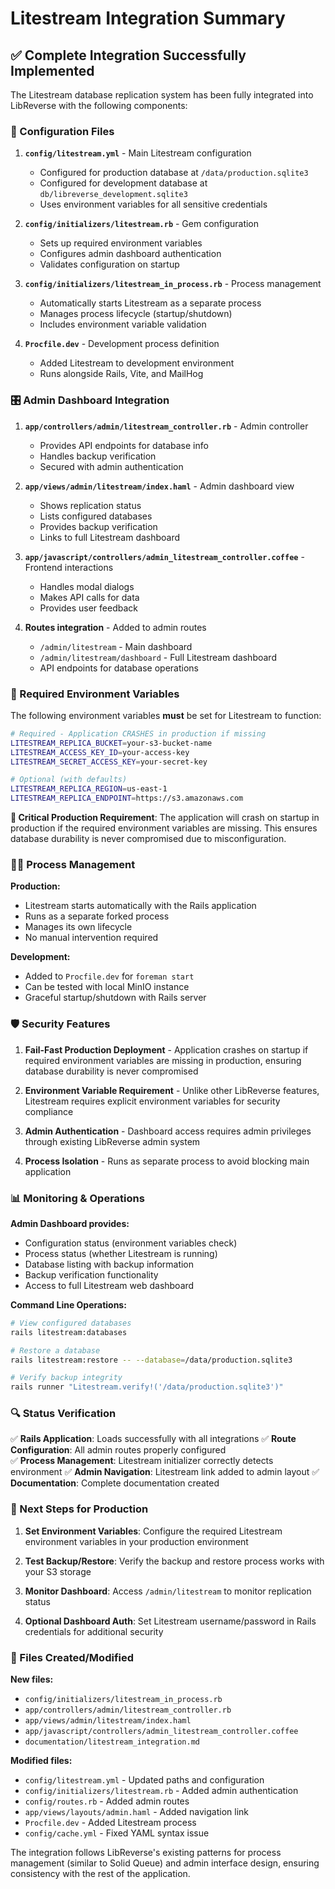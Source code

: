 # Litestream Integration Summary

## ✅ Complete Integration Successfully Implemented

The Litestream database replication system has been fully integrated into LibReverse with the following components:

### 🔧 Configuration Files

1. **`config/litestream.yml`** - Main Litestream configuration
    - Configured for production database at `/data/production.sqlite3`
    - Configured for development database at `db/libreverse_development.sqlite3`
    - Uses environment variables for all sensitive credentials

2. **`config/initializers/litestream.rb`** - Gem configuration
    - Sets up required environment variables
    - Configures admin dashboard authentication
    - Validates configuration on startup

3. **`config/initializers/litestream_in_process.rb`** - Process management
    - Automatically starts Litestream as a separate process
    - Manages process lifecycle (startup/shutdown)
    - Includes environment variable validation

4. **`Procfile.dev`** - Development process definition
    - Added Litestream to development environment
    - Runs alongside Rails, Vite, and MailHog

### 🎛️ Admin Dashboard Integration

1. **`app/controllers/admin/litestream_controller.rb`** - Admin controller
    - Provides API endpoints for database info
    - Handles backup verification
    - Secured with admin authentication

2. **`app/views/admin/litestream/index.haml`** - Admin dashboard view
    - Shows replication status
    - Lists configured databases
    - Provides backup verification
    - Links to full Litestream dashboard

3. **`app/javascript/controllers/admin_litestream_controller.coffee`** - Frontend interactions
    - Handles modal dialogs
    - Makes API calls for data
    - Provides user feedback

4. **Routes integration** - Added to admin routes
    - `/admin/litestream` - Main dashboard
    - `/admin/litestream/dashboard` - Full Litestream dashboard
    - API endpoints for database operations

### 🔐 Required Environment Variables

The following environment variables **must** be set for Litestream to function:

```bash
# Required - Application CRASHES in production if missing
LITESTREAM_REPLICA_BUCKET=your-s3-bucket-name
LITESTREAM_ACCESS_KEY_ID=your-access-key
LITESTREAM_SECRET_ACCESS_KEY=your-secret-key

# Optional (with defaults)
LITESTREAM_REPLICA_REGION=us-east-1
LITESTREAM_REPLICA_ENDPOINT=https://s3.amazonaws.com
```

**🚨 Critical Production Requirement**: The application will crash on startup in production if the required environment variables are missing. This ensures database durability is never compromised due to misconfiguration.

### 🏃‍♂️ Process Management

**Production:**

- Litestream starts automatically with the Rails application
- Runs as a separate forked process
- Manages its own lifecycle
- No manual intervention required

**Development:**

- Added to `Procfile.dev` for `foreman start`
- Can be tested with local MinIO instance
- Graceful startup/shutdown with Rails server

### 🛡️ Security Features

1. **Fail-Fast Production Deployment** - Application crashes on startup if required environment variables are missing in production, ensuring database durability is never compromised

2. **Environment Variable Requirement** - Unlike other LibReverse features, Litestream requires explicit environment variables for security compliance

3. **Admin Authentication** - Dashboard access requires admin privileges through existing LibReverse admin system

4. **Process Isolation** - Runs as separate process to avoid blocking main application

### 📊 Monitoring & Operations

**Admin Dashboard provides:**

- Configuration status (environment variables check)
- Process status (whether Litestream is running)
- Database listing with backup information
- Backup verification functionality
- Access to full Litestream web dashboard

**Command Line Operations:**

```bash
# View configured databases
rails litestream:databases

# Restore a database
rails litestream:restore -- --database=/data/production.sqlite3

# Verify backup integrity
rails runner "Litestream.verify!('/data/production.sqlite3')"
```

### 🔍 Status Verification

✅ **Rails Application**: Loads successfully with all integrations
✅ **Route Configuration**: All admin routes properly configured  
✅ **Process Management**: Litestream initializer correctly detects environment
✅ **Admin Navigation**: Litestream link added to admin layout
✅ **Documentation**: Complete documentation created

### 🚀 Next Steps for Production

1. **Set Environment Variables**: Configure the required Litestream environment variables in your production environment

2. **Test Backup/Restore**: Verify the backup and restore process works with your S3 storage

3. **Monitor Dashboard**: Access `/admin/litestream` to monitor replication status

4. **Optional Dashboard Auth**: Set Litestream username/password in Rails credentials for additional security

### 📁 Files Created/Modified

**New files:**

- `config/initializers/litestream_in_process.rb`
- `app/controllers/admin/litestream_controller.rb`
- `app/views/admin/litestream/index.haml`
- `app/javascript/controllers/admin_litestream_controller.coffee`
- `documentation/litestream_integration.md`

**Modified files:**

- `config/litestream.yml` - Updated paths and configuration
- `config/initializers/litestream.rb` - Added admin authentication
- `config/routes.rb` - Added admin routes
- `app/views/layouts/admin.haml` - Added navigation link
- `Procfile.dev` - Added Litestream process
- `config/cache.yml` - Fixed YAML syntax issue

The integration follows LibReverse's existing patterns for process management (similar to Solid Queue) and admin interface design, ensuring consistency with the rest of the application.
